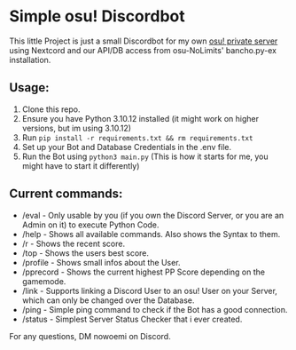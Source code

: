 # Simple osu! Discordbot

This little Project is just a small Discordbot for my own [osu! private server](https://miausu.pw) using Nextcord and our API/DB access from osu-NoLimits' bancho.py-ex installation.

## Usage:
1. Clone this repo.
2. Ensure you have Python 3.10.12 installed (it might work on higher versions, but im using 3.10.12)
3. Run `pip install -r requirements.txt && rm requirements.txt`
4. Set up your Bot and Database Credentials in the .env file.
5. Run the Bot using `python3 main.py` (This is how it starts for me, you might have to start it differently)

## Current commands:
- /eval - Only usable by you (if you own the Discord Server, or you are an Admin on it) to execute Python Code.
- /help - Shows all available commands. Also shows the Syntax to them.
- /r  - Shows the recent score.
- /top - Shows the users best score.
- /profile - Shows small infos about the User.
- /pprecord - Shows the current highest PP Score depending on the gamemode.
- /link - Supports linking a Discord User to an osu! User on your Server, which can only be changed over the Database.
- /ping - Simple ping command to check if the Bot has a good connection.
- /status - Simplest Server Status Checker that i ever created.

For any questions, DM nowoemi on Discord.
